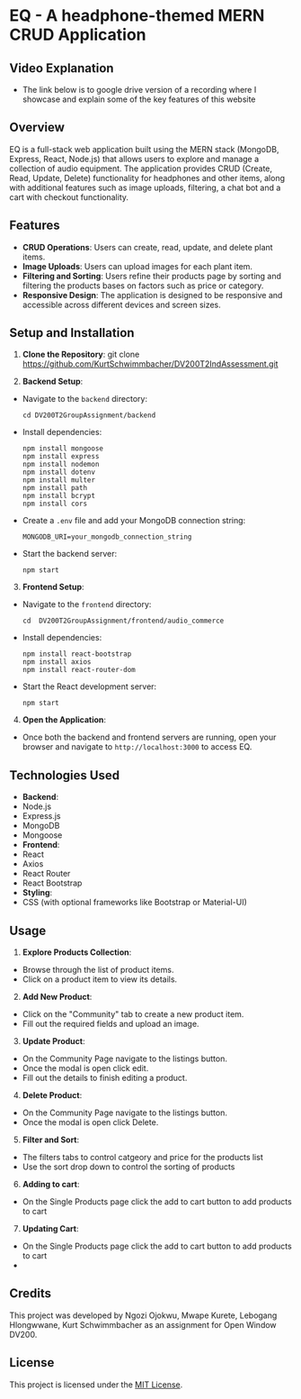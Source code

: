 # EQ - A headphone-themed MERN CRUD Application

## Video Explanation
- The link below is to google drive version of a recording where I showcase and explain some of the key features of this website


## Overview

EQ is a full-stack web application built using the MERN stack (MongoDB, Express, React, Node.js) that allows users to explore and manage a collection of audio equipment. The application provides CRUD (Create, Read, Update, Delete) functionality for headphones and other items, along with additional features such as image uploads, filtering, a chat bot and a cart with checkout functionality.

## Features

- **CRUD Operations**: Users can create, read, update, and delete plant items.
- **Image Uploads**: Users can upload images for each plant item.
- **Filtering and Sorting**: Users refine their products page by sorting and filtering the products bases on factors such as price or category.
- **Responsive Design**: The application is designed to be responsive and accessible across different devices and screen sizes.

## Setup and Installation

1. **Clone the Repository**: 
git clone https://github.com/KurtSchwimmbacher/DV200T2IndAssessment.git

2. **Backend Setup**:
- Navigate to the `backend` directory:
  ```
  cd DV200T2GroupAssignment/backend
  ```
- Install dependencies:
  ```
  npm install mongoose
  npm install express
  npm install nodemon
  npm install dotenv
  npm install multer
  npm install path
  npm install bcrypt
  npm install cors
  ```
- Create a `.env` file and add your MongoDB connection string:
  ```
  MONGODB_URI=your_mongodb_connection_string
  ```
- Start the backend server:
  ```
  npm start
  ```

3. **Frontend Setup**:
- Navigate to the `frontend` directory:
  ```
  cd  DV200T2GroupAssignment/frontend/audio_commerce
  ```
- Install dependencies:
  ```
  npm install react-bootstrap
  npm install axios
  npm install react-router-dom
  ```
- Start the React development server:
  ```
  npm start
  ```

4. **Open the Application**:
- Once both the backend and frontend servers are running, open your browser and navigate to `http://localhost:3000` to access EQ.

## Technologies Used

- **Backend**:
- Node.js
- Express.js
- MongoDB
- Mongoose
- **Frontend**:
- React
- Axios
- React Router
- React Bootstrap
- **Styling**:
- CSS (with optional frameworks like Bootstrap or Material-UI)

## Usage

1. **Explore Products Collection**:
- Browse through the list of product items.
- Click on a product item to view its details.

2. **Add New Product**:
- Click on the "Community" tab to create a new product item.
- Fill out the required fields and upload an image.

3. **Update Product**:
- On the Community Page navigate to the listings button.
- Once the modal is open click edit.
- Fill out the details to finish editing a product.

4. **Delete Product**:
- On the Community Page navigate to the listings button.
- Once the modal is open click Delete.

5. **Filter and Sort**:
- The filters tabs to control catgeory and price for the products list
- Use the sort drop down to control the sorting of products

6. **Adding to cart**:
- On the Single Products page click the add to cart button to add products to cart

7. **Updating Cart**:
- On the Single Products page click the add to cart button to add products to cart
- 



## Credits

This project was developed by Ngozi Ojokwu, Mwape Kurete, Lebogang Hlongwwane, Kurt Schwimmbacher as an assignment for Open Window DV200. 

## License

This project is licensed under the [MIT License](LICENSE).
